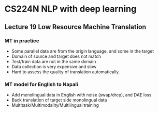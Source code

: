 # CS224N NLP with deep learning
## Lecture 19 Low Resource Machine Translation
### MT in practice
+ Some parallel data are from the origin language, and some in the target
+ Domain of source and target does not match
+ Test/train data are not in the same domain
+ Data collection is very expensive and slow
+ Hard to assess the quality of translation automatically. 
### MT model for English to Napali
+ Add monolingual data in English with noise (swap/drop), and DAE loss
+ Back translation of target side monolingual data
+ Multitask/Multimodality/Multilingual training